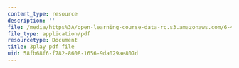 ```yaml
---
content_type: resource
description: ''
file: /media/https%3A/open-learning-course-data-rc.s3.amazonaws.com/6-450-principles-of-digital-communications-i-fall-2006/58fb68f6f782860816569da029ae807d_PMd2ZmcvMBI.pdf
file_type: application/pdf
resourcetype: Document
title: 3play pdf file
uid: 58fb68f6-f782-8608-1656-9da029ae807d
---
```

